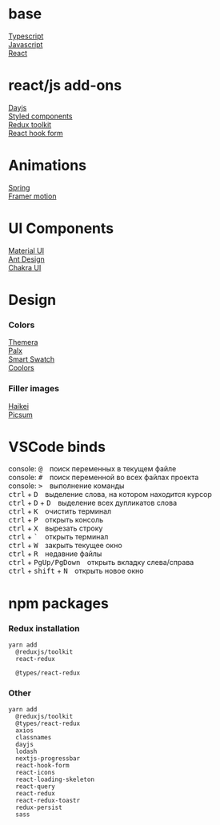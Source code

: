 # base

[Typescript](https://www.typescriptlang.org/docs/)\
[Javascript](https://learn.javascript.ru/)\
[React](https://reactjs.org/docs/getting-started.html)

# react/js add-ons

[Dayjs](https://day.js.org/docs/en/installation/installation)\
[Styled components](https://styled-components.com/docs)\
[Redux toolkit](https://redux-toolkit.js.org/usage/usage-guide)\
[React hook form](https://react-hook-form.com/get-started)

# Animations

[Spring](https://react-spring.dev/)\
[Framer motion](https://www.framer.com/motion/)

# UI Components

[Material UI](https://mui.com/material-ui/getting-started/overview/)\
[Ant Design](https://ant.design/docs/react/introduce)\
[Chakra UI](https://chakra-ui.com/docs/)

# Design

### Colors

[Themera](https://themera.vercel.app/)\
[Palx](https://palx.jxnblk.com/)\
[Smart Swatch](https://smart-swatch.netlify.app)\
[Coolors](https://coolors.co/)

### Filler images

[Haikei](https://app.haikei.app/)\
[Picsum](https://picsum.photos/)

# VSCode binds

console: <kbd>@</kbd>&emsp;поиск переменных в текущем файле\
console: <kbd>#</kbd>&emsp;поиск переменной во всех файлах проекта\
console: <kbd>></kbd>&emsp;выполнение команды\
<kbd>ctrl</kbd> + <kbd>D</kbd>&emsp;выделение слова, на котором находится курсор\
<kbd>ctrl</kbd> + <kbd>D</kbd> + <kbd>D</kbd>&emsp;выделение всех дупликатов слова\
<kbd>ctrl</kbd> + <kbd>K</kbd>&emsp;очистить терминал\
<kbd>ctrl</kbd> + <kbd>P</kbd>&emsp;открыть консоль\
<kbd>ctrl</kbd> + <kbd>X</kbd>&emsp;вырезать строку\
<kbd>ctrl</kbd> + <kbd>`</kbd>&emsp;открыть терминал\
<kbd>ctrl</kbd> + <kbd>W</kbd>&emsp;закрыть текущее окно\
<kbd>ctrl</kbd> + <kbd>R</kbd>&emsp;недавние файлы\
<kbd>ctrl</kbd> + <kbd>PgUp/PgDown</kbd>&emsp;открыть вкладку слева/справа\
<kbd>ctrl</kbd> + <kbd>shift</kbd> + <kbd>N</kbd>&emsp;открыть новое окно

# npm packages

### Redux installation

    yarn add
      @reduxjs/toolkit
      react-redux

      @types/react-redux

### Other

    yarn add
      @reduxjs/toolkit
      @types/react-redux
      axios
      classnames
      dayjs
      lodash
      nextjs-progressbar
      react-hook-form
      react-icons
      react-loading-skeleton
      react-query
      react-redux
      react-redux-toastr
      redux-persist
      sass
